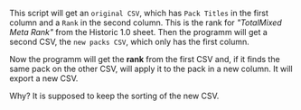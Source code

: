 This script will get an `original CSV`, which has `Pack Titles` in the first column and a `Rank` in the second column. This is the rank for _"TotalMixed Meta Rank"_ from the Historic 1.0 sheet. Then the programm will get a second CSV, the `new packs CSV`, which only has the first column.

Now the programm will get the **rank** from the first CSV and, if it finds the same pack on the other CSV, will apply it to the pack in a new column. It will export a new CSV.

Why? It is supposed to keep the sorting of the new CSV.